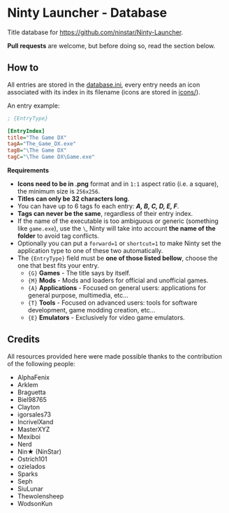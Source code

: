 # Ninty Launcher - Database

Title database for https://github.com/ninstar/Ninty-Launcher.

**Pull requests** are welcome, but before doing so, read the section below.

## How to

All entries are stored in the [database.ini](https://github.com/ninstar/NL-TitleDB/blob/main/database.ini), every entry needs an icon associated with its index in its filename (icons are stored in [icons/](https://github.com/ninstar/NL-TitleDB/tree/main/icons)).

An entry example:
```ini
; {EntryType}

[EntryIndex]
title="The Game DX"
tagA="The_Game_DX.exe"
tagB="\The Game DX"
tagC="\The Game DX\Game.exe"
```

**Requirements**
- **Icons need to be in .png** format and in ``1:1``  aspect ratio (i.e. a square), the minimum size is ``256x256``.
- **Titles can only be 32 characters long**.
- You can have up to 6 tags fo each entry: ***A, B, C, D, E, F***.
- **Tags can never be the same**, regardless of their entry index.
- If the name of the executable is too ambiguous or generic (something like ``game.exe``), use the ``\``, Ninty will take into account **the name of the folder** to avoid tag conflicts. 
- Optionally you can put a ``forward=1`` or ``shortcut=1`` to make Ninty set the application type to one of these two automatically.
- The ``{EntryType}`` field must be **one of those listed bellow**, choose the one that best fits your entry.
	- ``{G}`` **Games** - The title says by itself.
	- ``{M}`` **Mods** - Mods and loaders for official and unofficial games.
	- ``{A}`` **Applications** - Focused on general users: applications for general purpose, multimedia, etc...
	- ``{T}`` **Tools** - Focused on advanced users: tools for software development, game modding creation, etc...
	- ``{E}`` **Emulators** - Exclusively for video game emulators.

## Credits

All resources provided here were made possible thanks to the contribution of the following people:

* AlphaFenix  
* Arklem  
* Braguetta  
* Biel98765  
* Clayton  
* igorsales73  
* IncrivelXand  
* MasterXYZ  
* Mexiboi  
* Nerd  
* Nin★ (NinStar)  
* Ostrich101  
* ozielados  
* Sparks  
* Seph  
* SiuLunar  
* Thewolensheep  
* WodsonKun  